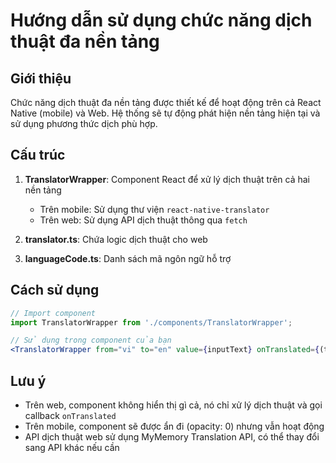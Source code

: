 <!-- @format -->

# Hướng dẫn sử dụng chức năng dịch thuật đa nền tảng

## Giới thiệu

Chức năng dịch thuật đa nền tảng được thiết kế để hoạt động trên cả React Native (mobile) và Web. Hệ thống sẽ tự động phát hiện nền tảng hiện tại và sử dụng phương thức dịch phù hợp.

## Cấu trúc

1. **TranslatorWrapper**: Component React để xử lý dịch thuật trên cả hai nền tảng

    - Trên mobile: Sử dụng thư viện `react-native-translator`
    - Trên web: Sử dụng API dịch thuật thông qua `fetch`

2. **translator.ts**: Chứa logic dịch thuật cho web

3. **languageCode.ts**: Danh sách mã ngôn ngữ hỗ trợ

## Cách sử dụng

```jsx
// Import component
import TranslatorWrapper from './components/TranslatorWrapper';

// Sử dụng trong component của bạn
<TranslatorWrapper from="vi" to="en" value={inputText} onTranslated={(translatedText) => setTranslateText(translatedText)} />;
```

## Lưu ý

-   Trên web, component không hiển thị gì cả, nó chỉ xử lý dịch thuật và gọi callback `onTranslated`
-   Trên mobile, component sẽ được ẩn đi (opacity: 0) nhưng vẫn hoạt động
-   API dịch thuật web sử dụng MyMemory Translation API, có thể thay đổi sang API khác nếu cần
